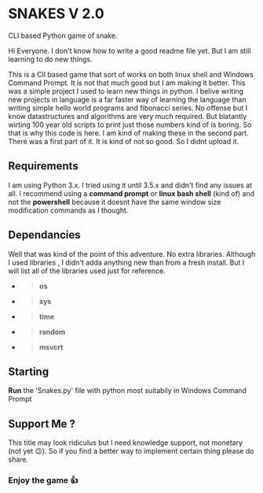# SNAKES V 2.0
 CLI based Python game of snake.
 
 Hi Everyone. I don't know how to write a good readme file yet. But I am still learning to do new things.
 
 This is a ClI based game that sort of works on both linux shell and Windows Command Prompt. It is not that much good but I am making it better. This was a simple project I used to learn new things in python. I belive writing new projects in language is a far faster way of learning the language than writing simple hello world programs and fibonacci series. No offense but I know datastructures and algorithms are very much required. But blatantly wirting 100 year old scripts to print just those numbers kind of is boring. So that is why this code is here. I am kind of making these in the second part. There was a first part of it. It is kind of not so good. So I didnt upload it.

 ## Requirements
 I am using Python 3.x. I tried using it until 3.5.x and didn't find any issues at all.
 I recommend using a __command prompt__ or __linux bash shell__ (kind of) and not the __powershell__ because it doesnt have the same window size modification commands as I thought.
 
 ## Dependancies
 Well that was kind of the point of this adventure. No extra libraries. Although I used libraries , I didn't adda anything new than from a fresh install. But I will list all of the libraries used just for reference.
 - > __os__
 - > __sys__
 - > __time__
 - > __random__
 - > __msvcrt__
 
 ## Starting
__Run__ the 'Snakes.py' file with python most suitabily in Windows Command Prompt
 
 ## Support Me ?
 This title may look ridiculus but I need knowledge support, not monetary (not yet :wink:). So if you find a better way to implement certain thing please do share.
 
 
 ### Enjoy the game :+1:
